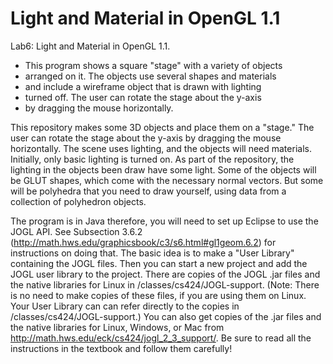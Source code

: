 # Light and Material in OpenGL 1.1
 
Lab6: Light and Material in OpenGL 1.1.
 * This program shows a square "stage" with a variety of objects
 * arranged on it.  The objects use several shapes and materials
 * and include a wireframe object that is drawn with lighting
 * turned off. The user can rotate the stage about the y-axis
 * by dragging the mouse horizontally.

 This repository makes some 3D objects and place them on a "stage." The user can rotate the stage about the y-axis by dragging the mouse horizontally. The scene uses lighting, and the objects will need materials. Initially, only basic lighting is turned on. As part of the repository, the lighting in the objects been draw have some light. Some of the objects will be GLUT shapes, which come with the necessary normal vectors. But some will be polyhedra that you need to draw yourself, using data from a collection of polyhedron objects.

 The program is in Java therefore, you will need to set up Eclipse to use the JOGL API. See Subsection 3.6.2 (http://math.hws.edu/graphicsbook/c3/s6.html#gl1geom.6.2) for instructions on doing that. The basic idea is to make a "User Library" containing the JOGL files. Then you can start a new project and add the JOGL user library to the project. There are copies of the JOGL .jar files and the native libraries for Linux in  /classes/cs424/JOGL-support. (Note: There is no need to make copies of these files, if you are using them on Linux. Your User Library can can refer directly to the copies in /classes/cs424/JOGL-support.) You can also get copies of the .jar files and the native libraries for Linux, Windows, or Mac from  http://math.hws.edu/eck/cs424/jogl_2_3_support/. Be sure to read all the instructions in the textbook and follow them carefully!
